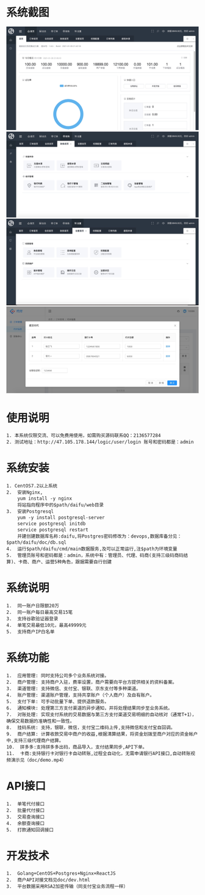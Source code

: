# 系统截图
![image](https://github.com/1752325542/daifu/blob/master/doc/1.png)
![image](https://github.com/1752325542/daifu/blob/master/doc/2.png)
![image](https://github.com/1752325542/daifu/blob/master/doc/3.png)
![image](https://github.com/1752325542/daifu/blob/master/doc/43B65516-391A-4BAF-A53C-BBFD8AD4E760.png)

# 使用说明
	1. 本系统仅限交流、可以免费用使用，如需购买源码联系QQ：2136577284
	2. 测试地址：http://47.105.178.144/logic/user/login 账号和密码都是：admin

# 系统安装
	1. CentOS7.2以上系统
	2.	安装Nginx,
		yum install -y nginx  
		将站指向程序中的$path/daifu/web目录
	3.	安装Postgresql
		yum -y install postgresql-server
		service postgresql initdb
		service postgresql restart
		并建创建数据库名称:daifu,将Postgres密码修改为：devops,数据库备分见：$path/daifu/doc/db.sql
	4.	运行$path/daifu/cmd/main数据服务,及可以正常运行,注$path为环境变量
	5.	管理员账号和密码都是：admin，系统中有：管理员、代理、码商(支持三级码商码结算)、卡商、商户、运营5种角色，跟据需要自行创建
	
# 系统说明
	1. 	同一账户日限额20万
	2.	同一账户每日最高交易15笔
	3.	支持谷歌验证器登录
	4.	单笔交易最低10元，最高49999元
	5.	支持商户IP白名单

# 系统功能
	1.	应用管理: 同时支持公司多个业务系统对接。
	2.	商户管理: 支持商户入驻，费率设置，商户需要向平台方提供相关的资料备案。
	3.	渠道管理: 支持微信、支付宝、银联、京东支付等多种渠道。
	4.	账户管理: 渠道账户管理，支持共享账户（个人商户）及自有账户。
	5.	支付下单: 可手动批量下单、提供退款服务。
	6.	通知模块: 处理第三方支付渠道的异步通知，并将处理结果同步至业务系统。
	7.	对账处理: 实现支付系统的交易数据与第三方支付渠道交易明细的自动核对（通常T+1），确保交易数据的准确性和一致性。
	8.	挂码系统: 支持，银联，微信，支付宝二维码上传,支持微信和支付宝自回调。
	9.	商户结算: 计算收款交易中商户的收益,根据清算结果，将资金划拨至商户对应的资金帐户中,支持三级代理商户结算。
	10.  拼多多:支持拼多多出码，商品导入，支付结果同步,API下单。
	11.  卡商:支持银行卡对银行卡自动转账,过程全自动化，无需申请银行API接口,自动转账视频演示见（doc/demo.mp4）
  
  
# API接口
	1.	单笔代付接口
	2.	批量代付接口
	3.	交易查询接口
	4.	余额查询接口
	5.	打款通知回调接口
  
# 开发技术
	1.	Golang+CentOS+Postgres+Nginx+ReactJS
	2. 	商户API对接文档见doc/dev.html
	3. 	平台数据采用RSA2加密传输（同支付宝业务流程一样）

